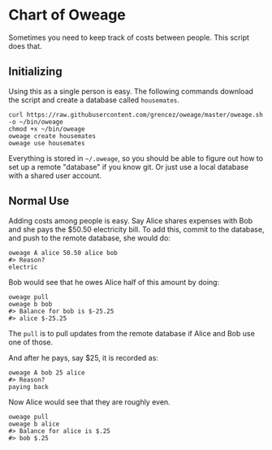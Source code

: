 
# Chart of Oweage

Sometimes you need to keep track of costs between people.
This script does that.

## Initializing

Using this as a single person is easy.
The following commands download the script and create a database called `housemates`.

```
curl https://raw.githubusercontent.com/grencez/oweage/master/oweage.sh -o ~/bin/oweage
chmod +x ~/bin/oweage
oweage create housemates
oweage use housemates
```

Everything is stored in `~/.oweage`, so you should be able to figure out how to set up a remote "database" if you know git.
Or just use a local database with a shared user account.

## Normal Use

Adding costs among people is easy.
Say Alice shares expenses with Bob and she pays the $50.50 electricity bill.
To add this, commit to the database, and push to the remote database, she would do:

```
oweage A alice 50.50 alice bob
#> Reason?
electric
```

Bob would see that he owes Alice half of this amount by doing:

```
oweage pull
oweage b bob
#> Balance for bob is $-25.25
#> alice $-25.25
```

The `pull` is to pull updates from the remote database if Alice and Bob use one of those.

And after he pays, say $25, it is recorded as:

```
oweage A bob 25 alice
#> Reason?
paying back
```

Now Alice would see that they are roughly even.

```
oweage pull
oweage b alice
#> Balance for alice is $.25
#> bob $.25
```

